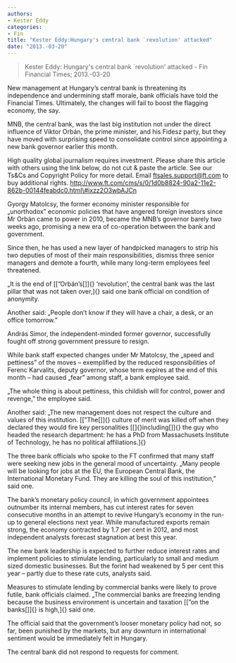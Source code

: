 ```yaml
---
authors: 
- Kester Eddy
categories: 
- Fin
title: "Kester Eddy:Hungary's central bank `revolution' attacked"
date: "2013.-03-20"
---
```

> Kester Eddy: Hungary's central bank `revolution' attacked - Fin Financial Times; 2013.-03-20

New management at Hungary’s central bank is threatening its independence and undermining staff morale, bank officials have told the Financial Times. Ultimately, the changes will fail to boost the flagging economy, the say.

MNB, the central bank, was the last big institution not under the direct influence of Viktor Orbán, the prime minister, and his Fidesz party, but they have moved with surprising speed to consolidate control since appointing a new bank governor earlier this month.

High quality global journalism requires investment. Please share this article with others using the link below, do not cut & paste the article. See our Ts&Cs and Copyright Policy for more detail. Email ftsales.support@ft.com to buy additional rights. http://www.ft.com/cms/s/0/1d0b8824-90a2-11e2-862b-00144feabdc0.html\#ixzz2O3wbAJCn

Gyorgy Matolcsy, the former economy minister responsible for „unorthodox” economic policies that have angered foreign investors since Mr Orbán came to power in 2010, became the MNB’s governor barely two weeks ago, promising a new era of co-operation between the bank and government.

Since then, he has used a new layer of handpicked managers to strip his two deputies of most of their main responsibilities, dismiss three senior managers and demote a fourth, while many long-term employees feel threatened.

„It is the end of [\[”Orbán’s[\]]{} ‘revolution’, the central bank was the last pillar that was not taken over,]{} said one bank official on condition of anonymity.

Another said: „People don’t know if they will have a chair, a desk, or an office tomorrow.”

András Simor, the independent-minded former governor, successfully fought off strong government pressure to resign.

While bank staff expected changes under Mr Matolcsy, the „speed and pettiness” of the moves – exemplified by the reduced responsibilities of Ferenc Karvalits, deputy governor, whose term expires at the end of this month – had caused „fear” among staff, a bank employee said.

„The whole thing is about pettiness, this childish will for control, power and revenge,” the employee said.

Another said: „The new management does not respect the culture and values of this institution. [\[”The[\]]{} culture of merit was killed off when they declared they would fire key personalities [\[]{}including[\]]{} the guy who headed the research department: he has a PhD from Massachusets Institute of Technology, he has no political affiliations.]{}

The three bank officials who spoke to the FT confirmed that many staff were seeking new jobs in the general mood of uncertainty. „Many people will be looking for jobs at the EU, the European Central Bank, the International Monetary Fund. They are killing the soul of this institution,” said one.

The bank’s monetary policy council, in which government appointees outnumber its internal members, has cut interest rates for seven consecutive months in an attempt to revive Hungary’s economy in the run-up to general elections next year. While manufactured exports remain strong, the economy contracted by 1.7 per cent in 2012, and most independent analysts forecast stagnation at best this year.

The new bank leadership is expected to further reduce interest rates and implement policies to stimulate lending, particularly to small and medium sized domestic businesses. But the forint had weakened by 5 per cent this year – partly due to these rate cuts, analysts said.

Measures to stimulate lending by commercial banks were likely to prove futile, bank officials claimed. „The commercial banks are freezing lending because the business environment is uncertain and taxation [\[”on the banks[\]]{} is high,]{} said one.

The official said that the government’s looser monetary policy had not, so far, been punished by the markets, but any downturn in international sentiment would be immediately felt in Hungary.

The central bank did not respond to requests for comment.

